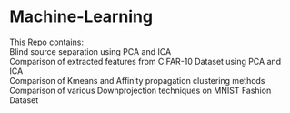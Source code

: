 # Machine-Learning
This Repo contains:\
Blind source separation using PCA and ICA\
Comparison of extracted features from CIFAR-10 Dataset using PCA and ICA\
Comparison of Kmeans and Affinity propagation clustering methods\
Comparison of various Downprojection techniques on MNIST Fashion Dataset
